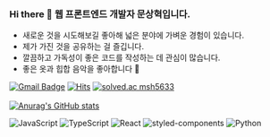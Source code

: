 ### Hi there 👋 웹 프론트엔드 개발자 문상혁입니다.


- 새로운 것을 시도해보길 좋아해 넓은 분야에 가벼운 경험이 있습니다.
- 제가 가진 것을 공유하는 걸 즐깁니다.
- 깔끔하고 가독성이 좋은 코드를 작성하는 데 관심이 많습니다.
- 좋은 옷과 힙합 음악을 좋아합니다 🤟
 

[![Gmail Badge](https://img.shields.io/badge/Gmail-d14836?style=flat-square&logo=Gmail&logoColor=white&link=mailto:snugyun01@gmail.com)](mailto:imnotmoon@gmail.com)
[![Hits](https://hits.seeyoufarm.com/api/count/incr/badge.svg?url=https%3A%2F%2Fgithub.com%2Fimnotmoon&count_bg=%2379C83D&title_bg=%23555555&icon=&icon_color=%23E7E7E7&title=hits&edge_flat=false)](https://hits.seeyoufarm.com)
[![solved.ac msh5633](http://mazassumnida.wtf/api/mini/generate_badge?boj=msh5633)](https://solved.ac/msh5633/)  
<br/>
[![Anurag's GitHub stats](https://github-readme-stats.vercel.app/api?username=imnotmoon&theme=dracula)](https://github.com/anuraghazra/github-readme-stats)


![JavaScript][JavaScript] ![TypeScript][TypeScript] ![React][React] ![styled-components][styled-components]
![Python][Python] 


[JavaScript]: https://img.shields.io/badge/JavaScript-f9ca24?style=for-the-badge&logo=javascript&logoColor=white
[TypeScript]: https://img.shields.io/badge/TypeScript-3178C6?style=for-the-badge&logo=typescript&logoColor=white
[React]: https://img.shields.io/badge/React-61dafb?style=for-the-badge&logo=react&logoColor=black
[Python]: https://img.shields.io/badge/Python-3776AB.svg?&style=for-the-badge&logo=Python&logoColor=white
[styled-components]: https://img.shields.io/badge/styled-components-DB7093.svg?&style=for-the-badge&logo=styled-components&logoColor=white
